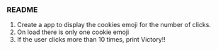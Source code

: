 ### README
1. Create a app to display the cookies emoji for the number of clicks.
2. On load there is only one cookie emoji
2. If the user clicks more than 10 times, print Victory!!

